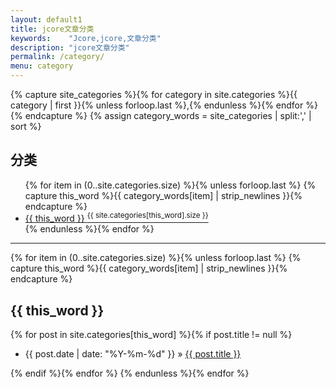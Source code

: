 ```yaml
---
layout: default1
title: jcore文章分类
keywords:	 "Jcore,jcore,文章分类"
description: "jcore文章分类"
permalink: /category/
menu: category
---
```


{% capture site_categories %}{% for category in site.categories %}{{ category | first }}{% unless forloop.last %},{% endunless %}{% endfor %}{% endcapture %}
{% assign category_words = site_categories | split:',' | sort %}
<h2 class="categoryh2">分类</h2>
<ul class="tag-box">
	{% for item in (0..site.categories.size) %}{% unless forloop.last %}
	{% capture this_word %}{{ category_words[item] | strip_newlines }}{% endcapture %}
	<li><a class="categorytitle" href="#{{ this_word | cgi_escape }}">{{ this_word }} <sup>{{ site.categories[this_word].size }}</sup></a></li>
	{% endunless %}{% endfor %}
</ul>
<hr>
{% for item in (0..site.categories.size) %}{% unless forloop.last %}
{% capture this_word %}{{ category_words[item] | strip_newlines }}{% endcapture %}
<h2 class="categoryh2" id="{{ this_word | cgi_escape }}">{{ this_word }}</h2>
	{% for post in site.categories[this_word] %}{% if post.title != null %}
	<ul><li>{{ post.date | date: "%Y-%m-%d" }} &raquo; <a class="categorytitle" href="{{ post.url }}">{{ post.title }}</a></li></ul>
	{% endif %}{% endfor %}
{% endunless %}{% endfor %}
<br />